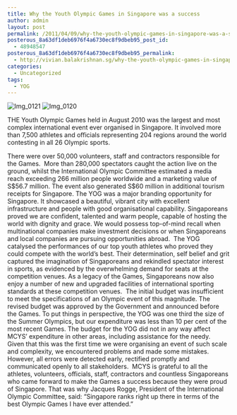 ```yaml
---
title: Why the Youth Olympic Games in Singapore was a success
author: admin
layout: post
permalink: /2011/04/09/why-the-youth-olympic-games-in-singapore-was-a-success/
posterous_8a63df1deb6976f4a6730ec8f9dbeb95_post_id:
  - 48948547
posterous_8a63df1deb6976f4a6730ec8f9dbeb95_permalink:
  - http://vivian.balakrishnan.sg/why-the-youth-olympic-games-in-singapore-was
categories:
  - Uncategorized
tags:
  - YOG
---
```

<p><img src="http://vivian.balakrishnan.sg/wp-content/uploads/2011/04/IMG_0121.JPG.scaled1000-300x196.jpg" alt="Img_0121" />
<img src="http://vivian.balakrishnan.sg/wp-content/uploads/2011/04/IMG_0120.JPG.scaled1000-300x203.jpg" alt="Img_0120" /></p>

<p>THE Youth Olympic Games held in August 2010 was the largest and most complex international event ever organised in Singapore. It involved more than 7,500 athletes and officials representing 204 regions around the world contesting in all 26 Olympic sports.</p>

<p>There were over 50,000 volunteers, staff and contractors responsible for the Games.  More than 280,000 spectators caught the action live on the ground, whilst the International Olympic Committee estimated a media reach exceeding 266 million people worldwide and a marketing value of S$56.7 million. The event also generated S$60 million in additional tourism receipts for Singapore. The YOG was a major branding opportunity for Singapore. It showcased a beautiful, vibrant city with excellent infrastructure and people with good organisational capability. Singaporeans proved we are confident, talented and warm people, capable of hosting the world with dignity and grace. We would possess top-of-mind recall when multinational companies make investment decisions or when Singaporeans and local companies are pursuing opportunities abroad.  The YOG catalysed the performances of our top youth athletes who proved they could compete with the world&#8217;s best. Their determination, self belief and grit captured the imagination of Singaporeans and rekindled spectator interest in sports, as evidenced by the overwhelming demand for seats at the competition venues. As a legacy of the Games, Singaporeans now also enjoy a number of new and upgraded facilities of international sporting standards at these competition venues.  The initial budget was insufficient to meet the specifications of an Olympic event of this magnitude. The revised budget was approved by the Government and announced before the Games. To put things in perspective, the YOG was one third the size of the Summer Olympics, but our expenditure was less than 10 per cent of the most recent Games. The budget for the YOG did not in any way affect MCYS&#8217; expenditure in other areas, including assistance for the needy.  Given that this was the first time we were organising an event of such scale and complexity, we encountered problems and made some mistakes. However, all errors were detected early, rectified promptly and communicated openly to all stakeholders.  MCYS is grateful to all the athletes, volunteers, officials, staff, contractors and countless Singaporeans who came forward to make the Games a success because they were proud of Singapore. That was why Jacques Rogge, President of the International Olympic Committee, said: &#8220;Singapore ranks right up there in terms of the best Olympic Games I have ever attended.&#8221;</p>
